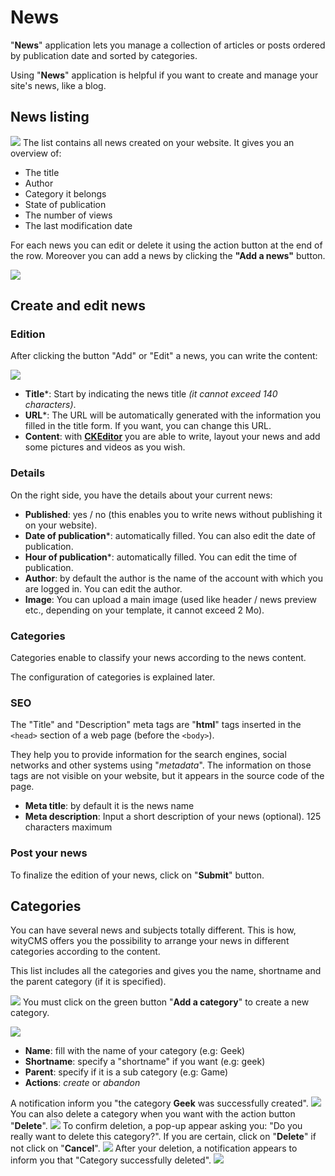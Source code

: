 # News

"**News**" application lets you manage a collection of articles or posts ordered by publication date and sorted by categories.

Using "**News**" application is helpful if you want to create and manage your site's news, like a blog. 

## News listing
![](news-01.png)
The list contains all news created on your website. It gives you an overview of: 

* The title 
* Author
* Category it belongs
* State of publication
* The number of views
* The last modification date

For each news you can edit or delete it using the action button at the end of the row. 
Moreover you can add a news by clicking the **"Add a news"** button.

![](news-02.png)

## Create and edit news

### Edition

After clicking the button "Add" or "Edit" a news, you can write the content:

![](post-news-02.png)

* **Title***: Start by indicating the news title *(it cannot exceed 140 characters)*.
* **URL***: The URL will be automatically generated with the information you filled in the title form. If you want, you can change this URL.
* **Content**: with **[CKEditor](http://docs.ckeditor.com/)** you are able to write, layout your news and add some pictures and videos as you wish.

### Details

On the right side, you have the details about your current news:

* **Published**: yes / no (this enables you to write news without publishing it on your website).
* **Date of publication***: automatically filled. You can also edit the date of publication.
*  **Hour of publication***: automatically filled. You can edit the time of publication.
* **Author**: by default the author is the name of the account with which you are logged in. You can edit the author.
* **Image**: You can upload a main image (used like header / news preview etc., depending on your template, it cannot exceed 2 Mo).

### Categories

Categories enable to classify your news according to the news content. 

The configuration of categories is explained later. 

### SEO

The "Title" and "Description" meta tags are "**html**" tags inserted in the ```<head>``` section of a web page (before the ```<body>```). 

They help you to provide information for the search engines, social networks and other systems using "*metadata*". The information on those tags are not visible on your website, but it appears in the source code of the page.

* **Meta title**: by default it is the news name
* **Meta description**: Input a short description of your news (optional). 125 characters maximum

### Post your news

To finalize the edition of your news, click on "**Submit**" button. 

## Categories

You can have several news and subjects totally different. This is how, wityCMS offers you the possibility to arrange your news in different categories according to the content.

This list includes all the categories and gives you the name, shortname and the parent category (if it is specified).

![](news-04.png)
You must click on the green button "**Add a category**" to create a new category.

![](news-05.png)

* **Name**: fill with the name of your category (e.g: Geek)
* **Shortname**: specify a "shortname" if you want (e.g: geek)
* **Parent**: specify if it is a sub category (e.g: Game)
* **Actions**: *create* or *abandon*

A notification inform you "the category **Geek** was successfully created".
![](news-06.png)
You can also delete a category when you want with the action button "**Delete**". 
![](news-07.png)
To confirm deletion, a pop-up appear asking you: "Do you really want to delete this category?".
If you are certain, click on "**Delete**" if not click on "**Cancel**".
![](news-08.png)
After your deletion, a notification appears to inform you that "Category successfully deleted". 
![](news-09.png)